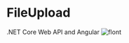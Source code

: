 # FileUpload
.NET Core Web API and Angular
![flont](https://user-images.githubusercontent.com/33725262/146737471-989bf35c-474f-4df7-8437-ef79bf29fc99.PNG)
